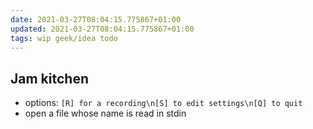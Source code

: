 ```yaml
---
date: 2021-03-27T08:04:15.775867+01:00
updated: 2021-03-27T08:04:15.775867+01:00
tags: wip geek/idea todo
---
```

## Jam kitchen

- options: `[R] for a recording\n[S] to edit settings\n[Q] to quit`
- open a file whose name is read in stdin
